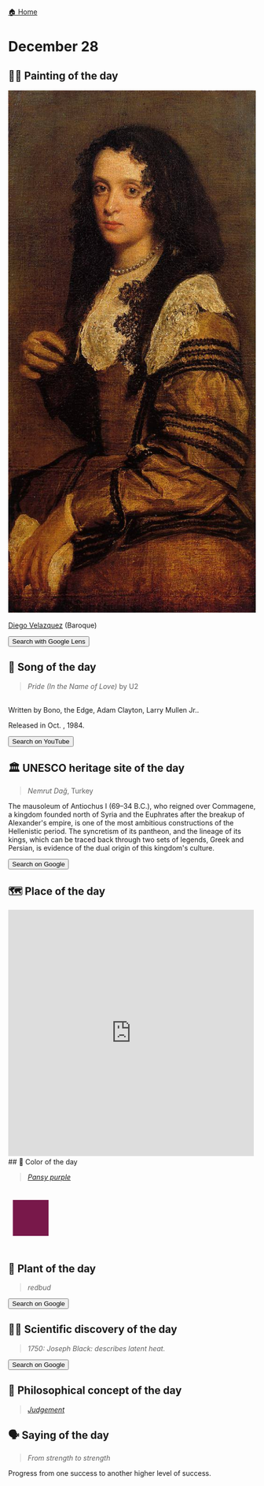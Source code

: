 
[🏠 Home](../../index.md)

# December 28

## 🧑‍🎨 Painting of the day

<img width="600" src="../img/Diego_Velazquez_5.jpg">

[Diego Velazquez](http://en.wikipedia.org/wiki/Diego_Velázquez) (Baroque)

<button class="btn btn-success"
onclick=" window.open('https://lens.google.com/uploadbyurl?url=https://iretes.github.io/one-a-day/data/img/Diego_Velazquez_5.jpg','_blank')">
Search with Google Lens
</button>

## 🎼 Song of the day

> *Pride (In the Name of Love)*
by U2

<br />Written by Bono, the Edge, Adam Clayton, Larry Mullen Jr..

Released in Oct. , 1984.

<button class="btn btn-success"
onclick=" window.open('http://www.youtube.com/search?q=Pride (In the Name of Love) by U2','_blank')">
Search on YouTube
</button>

## 🏛️ UNESCO heritage site of the day

> *Nemrut Dağ*, Turkey

<p>The mausoleum of Antiochus I (69&ndash;34 B.C.), who reigned over Commagene, a kingdom founded north of Syria and the Euphrates after the breakup of Alexander's empire, is one of the most ambitious constructions of the Hellenistic period. The syncretism of its pantheon, and the lineage of its kings, which can be traced back through two sets of legends, Greek and Persian, is evidence of the dual origin of this kingdom's culture.</p>

<button class="btn btn-success"
onclick=" window.open('http://www.google.com/search?q=Nemrut Dağ','_blank')">
Search on Google
</button>

## 🗺️ Place of the day

<iframe
src="https://www.mapcrunch.com"
name="mapcrunch"
width="500"
height="500"
allowTransparency="true"
scrolling="no"
frameborder="0"
>
</iframe>
## 🎨 Color of the day

> *[Pansy purple](https://en.wikipedia.org/wiki/Shades_of_purple#Pansy_purple)*

<div style="color:#78184A; font-size: 100px;">&#9632;</div>

## 🌿 Plant of the day

> *redbud*

<button class="btn btn-success"
onclick=" window.open('http://www.google.com/search?q=redbud','_blank')">
Search on Google
</button>

## 🧑‍🔬 Scientific discovery of the day

> *1750: Joseph Black: describes latent heat.*

<button class="btn btn-success"
onclick=" window.open('http://www.google.com/search?q=1750: Joseph Black: describes latent heat.','_blank')"> 
Search on Google
</button>

## 💭 Philosophical concept of the day

> *[Judgement](https://en.wikipedia.org/wiki/Judgement)*

## 🗣️ Saying of the day

> *From strength to strength*

Progress from one success to another higher level of success.
